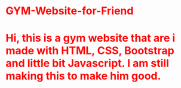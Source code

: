 # GYM-Website-for-Friend
<html>
  <head>
    <style> h1
    {color:red;}</style>
  </head>
<body>
<h1>Hi, this is a gym website that are i made with HTML, CSS, Bootstrap and little bit Javascript. I am still making this to make him good.</h1> 
</body>
</html>
